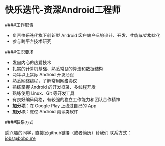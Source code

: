 快乐迭代-资深Android工程师
==========  
  
####工作职责

- 负责快乐迭代旗下创新型 Android 客户端产品的设计、开发、性能与架构优化
- 参与跨平台技术研究
  
####任职要求  
- 发自内心的热爱技术
- 扎实的计算机基础、熟悉常见的算法和数据结构
- 两年以上实际 Android 开发经验
- 熟悉网络编程，了解常用网络协议
- 熟练掌握 Android 的开发框架、多线程开发
- 熟练使用 Linux、Git 等开发工具
- 有良好编码风格，有较强的独立工作能力和团队合作精神
- **加分项**：在 Google Play 上线过自己的 App
- **加分项**：做过 Android 阅读类软件

  
####联系方式

感兴趣的同学，直接发github链接（或者简历）给我们
联系方式： jobs@bobo.me
